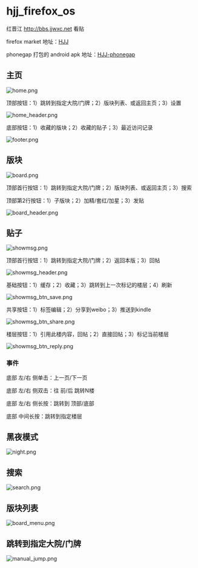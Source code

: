 hjj_firefox_os
==============

红晋江 http://bbs.jjwxc.net 看贴

firefox market 地址：[HJJ](https://marketplace.firefox.com/app/hjj/)

phonegap 打包的 android apk 地址：[HJJ-phonegap](https://build.phonegap.com/apps/1033213/share)

## 主页

![home.png](home.png)

顶部按钮：1）跳转到指定大院/门牌；2）版块列表、或返回主页；3）设置

![home_header.png](home_header.png)

底部按钮：1）收藏的版块；2）收藏的贴子；3）最近访问记录

![footer.png](footer.png)

## 版块

![board.png](board.png)

顶部首行按钮：1）跳转到指定大院/门牌；2）版块列表、或返回主页；3）搜索

顶部第2行按钮：1）子版块；2）加精/套红/加星；3）发贴

![board_header.png](board_header.png)

## 贴子

![showmsg.png](showmsg.png)

顶部首行按钮：1）跳转到指定大院/门牌；2）返回本版；3）回帖

![showmsg_header.png](showmsg_header.png)

基础按钮：1）缓存；2）收藏；3）跳转到上一次标记的楼层；4）刷新

![showmsg_btn_save.png](showmsg_btn_save.png)

共享按钮：1）标签编辑；2）分享到weibo；3）推送到kindle

![showmsg_btn_share.png](showmsg_btn_share.png)

楼层按钮：1）引用此楼内容，回帖；2）直接回帖；3）标记当前楼层

![showmsg_btn_reply.png](showmsg_btn_reply.png)

### 事件

底部 左/右 侧单击：上一页/下一页

底部 左/右 侧双击：往 前/后 跳转N楼

底部 左/右 侧长按：跳转到 顶部/底部

底部 中间长按：跳转到指定楼层


## 黑夜模式

![night.png](night.png)

## 搜索

![search.png](search.png)

## 版块列表

![board_menu.png](board_menu.png)

## 跳转到指定大院/门牌

![manual_jump.png](manual_jump.png)
